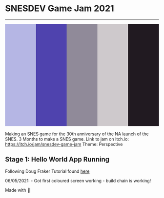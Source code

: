# SNESDEV Game Jam 2021
------------------

<p align="center">
    <img src="/Documents/snesColors.png">
</p>

Making an SNES game for the 30th anniversary of the NA launch of the SNES.
3 Months to make a SNES game.
Link to jam on Itch.io: https://itch.io/jam/snesdev-game-jam
Theme: Perspective

## Stage 1: Hello World App Running

Following Doug Fraker Tutorial found [here](https://nesdoug.com/2020/03/19/snes-projects/)

06/05/2021:
    - Got first coloured screen working
    - build chain is working!

Made with :blue_heart: